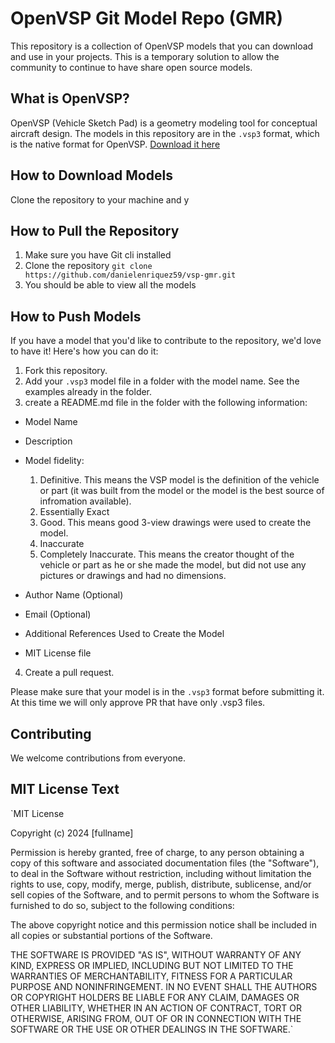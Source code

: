 # OpenVSP Git Model Repo (GMR)

This repository is a collection of OpenVSP models that you can download and use in your projects.
This is a temporary solution to allow the community to continue to have share open source models.

## What is OpenVSP?

OpenVSP (Vehicle Sketch Pad) is a geometry modeling tool for conceptual aircraft design. The models in this repository are in the `.vsp3` format, which is the native format for OpenVSP. [Download it here](https://openvsp.org/download.php)

## How to Download Models

Clone the repository to your machine and y

## How to Pull the Repository

1. Make sure you have Git cli installed
2. Clone the repository `git clone https://github.com/danielenriquez59/vsp-gmr.git`
3. You should be able to view all the models

## How to Push Models

If you have a model that you'd like to contribute to the repository, we'd love to have it! Here's how you can do it:

1. Fork this repository.
2. Add your `.vsp3` model file in a folder with the model name. See the examples already in the folder.
3. create a README.md file in the folder with the following information:

- Model Name
- Description
- Model fidelity:

  1. Definitive. This means the VSP model is the definition of the vehicle or part (it was built from the model or the model is the best source of infromation available).
  2. Essentially Exact
  3. Good. This means good 3-view drawings were used to create the model.
  4. Inaccurate
  5. Completely Inaccurate. This means the creator thought of the vehicle or part as he or she made the model, but did not use any pictures or drawings and had no dimensions.

- Author Name (Optional)
- Email (Optional)
- Additional References Used to Create the Model
- MIT License file

4. Create a pull request.

Please make sure that your model is in the `.vsp3` format before submitting it. At this time we will only approve PR that have
only .vsp3 files.

## Contributing

We welcome contributions from everyone.

## MIT License Text

`MIT License

Copyright (c) 2024 [fullname]

Permission is hereby granted, free of charge, to any person obtaining a copy
of this software and associated documentation files (the "Software"), to deal
in the Software without restriction, including without limitation the rights
to use, copy, modify, merge, publish, distribute, sublicense, and/or sell
copies of the Software, and to permit persons to whom the Software is
furnished to do so, subject to the following conditions:

The above copyright notice and this permission notice shall be included in all
copies or substantial portions of the Software.

THE SOFTWARE IS PROVIDED "AS IS", WITHOUT WARRANTY OF ANY KIND, EXPRESS OR
IMPLIED, INCLUDING BUT NOT LIMITED TO THE WARRANTIES OF MERCHANTABILITY,
FITNESS FOR A PARTICULAR PURPOSE AND NONINFRINGEMENT. IN NO EVENT SHALL THE
AUTHORS OR COPYRIGHT HOLDERS BE LIABLE FOR ANY CLAIM, DAMAGES OR OTHER
LIABILITY, WHETHER IN AN ACTION OF CONTRACT, TORT OR OTHERWISE, ARISING FROM,
OUT OF OR IN CONNECTION WITH THE SOFTWARE OR THE USE OR OTHER DEALINGS IN THE
SOFTWARE.`
